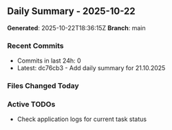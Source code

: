 ## Daily Summary - 2025-10-22

**Generated**: 2025-10-22T18:36:15Z
**Branch**: main


### Recent Commits
- Commits in last 24h: 0
- Latest: dc76cb3 - Add daily summary for 21.10.2025

### Files Changed Today

### Active TODOs
- Check application logs for current task status

